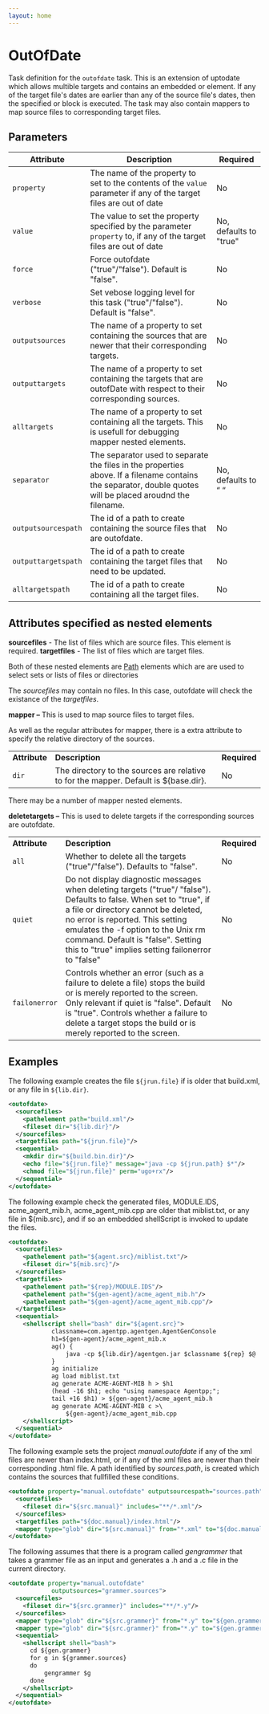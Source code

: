 ```yaml
---
layout: home
---
```

OutOfDate
=========

Task definition for the `outofdate` task. This is an extension of uptodate which allows multible targets and contains an embedded <parallel> or <sequential> element. If any of the target file's dates are earlier than any of the source file's dates, then the specified <parallel> or <sequential> block is executed. The task may also contain mappers to map source files to corresponding target files.

Parameters
----------

| Attribute         | Description                                                                                                                                                | Required               |
|-------------------|------------------------------------------------------------------------------------------------------------------------------------------------------------|------------------------|
| `property`  | The name of the property to set to the contents of the `value` parameter if any of the target files are out of date                                        | No                     |
| `value`  | The value to set the property specified by the parameter `property` to, if any of the target files are out of date                                         | No, defaults to "true" |
| `force`  | Force outofdate ("true"/"false"). Default is "false".                                                                                                      | No                     |
| `verbose`  | Set vebose logging level for this task ("true"/"false"). Default is "false".                                                                               | No                     |
| `outputsources`  | The name of a property to set containing the sources that are newer that their corresponding targets.                                                      | No                     |
| `outputtargets`  | The name of a property to set containing the targets that are outofDate with respect to their corresponding sources.                                       | No                     |
| `alltargets`  | The name of a property to set containing all the targets. This is usefull for debugging mapper nested elements.                                            | No                     |
| `separator`  | The separator used to separate the files in the properties above. If a filename contains the separator, double quotes will be placed aroudnd the filename. | No, defaults to “ “    |
| `outputsourcespath`  | The id of a path to create containing the source files that are outofdate.                                                                                 | No                     |
| `outputtargetspath`  | The id of a path to create containing the target files that need to be updated.                                                                            | No                     |
| `alltargetspath`  | The id of a path to create containing all the target files.                                                                                                | No                     |

Attributes specified as nested elements
---------------------------------------

**sourcefiles** - The list of files which are source files. This element is required.
**targetfiles** - The list of files which are target files.

Both of these nested elements are [Path](http://ant.apache.org/manual/using.html#path) elements which are are used to select sets or lists of files or directories

The *sourcefiles* may contain no files. In this case, outofdate will check the existance of the *targetfiles*.

**mapper –** This is used to map source files to target files.

As well as the regular attributes for mapper, there is a extra attribute to specify the relative directory of the sources.

|               |                                                                                      |              |
|---------------|--------------------------------------------------------------------------------------|--------------|
| **Attribute** | **Description**                                                                      | **Required** |
| `dir`  | The directory to the sources are relative to for the mapper. Default is ${base.dir}. | No           |

There may be a number of mapper nested elements.

**deletetargets –** This is used to delete targets if the corresponding sources are outofdate.

|               |                                                                                                                                                                                                                                                                                                                                  |              |
|---------------|----------------------------------------------------------------------------------------------------------------------------------------------------------------------------------------------------------------------------------------------------------------------------------------------------------------------------------|--------------|
| **Attribute** | **Description**                                                                                                                                                                                                                                                                                                                  | **Required** |
| `all`  | Whether to delete all the targets ("true"/"false"). Defaults to "false".                                                                                                                                                                                                                                                         | No           |
| `quiet`  | Do not display diagnostic messages when deleting targets ("true"/ "false"). Defaults to false. When set to "true", if a file or directory cannot be deleted, no error is reported. This setting emulates the -f option to the Unix rm command. Default is "false". Setting this to "true" implies setting failonerror to "false" | No           |
| `failonerror`  | Controls whether an error (such as a failure to delete a file) stops the build or is merely reported to the screen. Only relevant if quiet is "false". Default is "true". Controls whether a failure to delete a target stops the build or is merely reported to the screen.                                                     | No           |

Examples
--------

The following example creates the file `${jrun.file}` if is older that build.xml, or any file in `${lib.dir}`.

```xml
<outofdate>
  <sourcefiles>
    <pathelement path="build.xml"/>
    <fileset dir="${lib.dir}"/>
  </sourcefiles>
  <targetfiles path="${jrun.file}"/>
  <sequential>
    <mkdir dir="${build.bin.dir}"/>
    <echo file="${jrun.file}" message="java -cp ${jrun.path} $*"/>
    <chmod file="${jrun.file}" perm="ugo+rx"/>
  </sequential>
</outofdate> 
```
The following example check the generated files, MODULE.IDS, acme\_agent\_mib.h, acme\_agent\_mib.cpp are older that miblist.txt, or any file in ${mib.src}, and if so an embedded shellScript is invoked to update the files.

```xml
<outofdate>
  <sourcefiles>
    <pathelement path="${agent.src}/miblist.txt"/>
    <fileset dir="${mib.src}"/>
  </sourcefiles>
  <targetfiles>
    <pathelement path="${rep}/MODULE.IDS"/>
    <pathelement path="${gen-agent}/acme_agent_mib.h"/>
    <pathelement path="${gen-agent}/acme_agent_mib.cpp"/>
  </targetfiles>
  <sequential>
    <shellscript shell="bash" dir="${agent.src}">
            classname=com.agentpp.agentgen.AgentGenConsole
            h1=${gen-agent}/acme_agent_mib.x
            ag() {
                java -cp ${lib.dir}/agentgen.jar $classname ${rep} $@
            }
            ag initialize
            ag load miblist.txt
            ag generate ACME-AGENT-MIB h > $h1
            (head -16 $h1; echo "using namespace Agentpp;";
            tail +16 $h1) > ${gen-agent}/acme_agent_mib.h
            ag generate ACME-AGENT-MIB c >\
                ${gen-agent}/acme_agent_mib.cpp
    </shellscript>
  </sequential>
</outofdate>
````

The following example sets the project *manual.outofdate* if any of the xml files are newer than index.html, or if any of the xml files are newer than their corresponding .html file. A path identified by *sources.path*, is created which contains the sources that fullfilled these conditions.

```xml
<outofdate property="manual.outofdate" outputsourcespath="sources.path">
  <sourcefiles>
    <fileset dir="${src.manual}" includes="**/*.xml"/>
  </sourcefiles>
  <targetfiles path="${doc.manual}/index.html"/>
  <mapper type="glob" dir="${src.manual}" from="*.xml" to="${doc.manual}/*.html"/>
</outofdate>
```

The following assumes that there is a program called *gengrammer* that takes a grammer file as an input and generates a .h and a .c file in the current directory.

```xml
<outofdate property="manual.outofdate"
            outputsources="grammer.sources">
  <sourcefiles>
    <fileset dir="${src.grammer}" includes="**/*.y"/>
  </sourcefiles>
  <mapper type="glob" dir="${src.grammer}" from="*.y" to="${gen.grammer}/*.c"/>
  <mapper type="glob" dir="${src.grammer}" from="*.y" to="${gen.grammer}/*.h"/>
  <sequential>
    <shellscript shell="bash">
      cd ${gen.grammer}
      for g in ${grammer.sources}
      do
          gengrammer $g
      done
    </shellscript>
  </sequential>
</outofdate>
```
